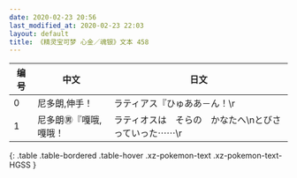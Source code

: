 ```yaml
---
date: 2020-02-23 20:56
last_modified_at: 2020-02-23 22:03
layout: default
title: 《精灵宝可梦 心金／魂银》文本 458
---
```

| 编号 | 中文 | 日文 |
| ---- | ---- | ---- |
| 0 | 尼多朗,伸手！ | ラティアス『ひゅああ－ん！\r |
| 1 | 尼多朗㊚『嘎哦,嘎哦！ | ラティオスは　そらの　かなたへ\nとびさっていった⋯⋯\r |
{: .table .table-bordered .table-hover .xz-pokemon-text .xz-pokemon-text-HGSS }
